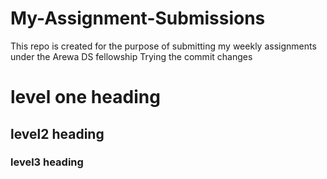 # My-Assignment-Submissions
This repo is created for the purpose of submitting my weekly assignments under the Arewa DS fellowship
Trying the commit changes
# level one heading
## level2 heading
### level3 heading
